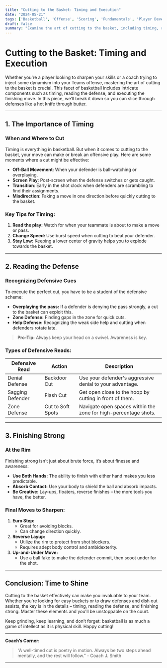 ```yaml
---
title: "Cutting to the Basket: Timing and Execution"
date: "2024-05-21"
tags: ['Basketball', 'Offense', 'Scoring', 'Fundamentals', 'Player Development', 'Coaching', 'Strategy', 'Team Play', 'Techniques']
draft: false
summary: "Examine the art of cutting to the basket, including timing, reading the defense, and finishing strong."
---
```


# Cutting to the Basket: Timing and Execution

Whether you're a player looking to sharpen your skills or a coach trying to inject some dynamism into your Teams offense, mastering the art of cutting to the basket is crucial. This facet of basketball includes intricate components such as timing, reading the defense, and executing the finishing move. In this piece, we’ll break it down so you can slice through defenses like a hot knife through butter.

---

## 1. The Importance of Timing

### **When and Where to Cut**

Timing is everything in basketball. But when it comes to cutting to the basket, your move can make or break an offensive play. Here are some moments where a cut might be effective:

- **Off-Ball Movement**: When your defender is ball-watching or overplaying.
- **Screen Play**: Post-screen when the defense switches or gets caught.
- **Transition**: Early in the shot clock when defenders are scrambling to find their assignments.
- **Misdirection**: Faking a move in one direction before quickly cutting to the basket.

### **Key Tips for Timing:**

1. **Read the play:** Watch for when your teammate is about to make a move or pass.
2. **Change Speed:** Use burst speed when cutting to beat your defender.
3. **Stay Low:** Keeping a lower center of gravity helps you to explode towards the basket.

---

## 2. Reading the Defense

### **Recognizing Defensive Cues**

To execute the perfect cut, you have to be a student of the defensive scheme:

- **Overplaying the pass:** If a defender is denying the pass strongly, a cut to the basket can exploit this.
- **Zone Defense:** Finding gaps in the zone for quick cuts.
- **Help Defense:** Recognizing the weak side help and cutting when defenders rotate late.

> **Pro-Tip:** Always keep your head on a swivel. Awareness is key.

### **Types of Defensive Reads:**

| Defensive Read        | Action                         | Description                                              |
|-----------------------|--------------------------------|----------------------------------------------------------|
| Denial Defense        | Backdoor Cut                   | Use your defender's aggressive denial to your advantage. |
| Sagging Defender      | Flash Cut                      | Get open close to the hoop by cutting in front of them.  |
| Zone Defense          | Cut to Soft Spots              | Navigate open spaces within the zone for high-percentage shots. |

---

## 3. Finishing Strong

### **At the Rim**

Finishing strong isn't just about brute force, it’s about finesse and awareness:

- **Use Both Hands:** The ability to finish with either hand makes you less predictable.
- **Absorb Contact:** Use your body to shield the ball and absorb impacts.
- **Be Creative:** Lay-ups, floaters, reverse finishes – the more tools you have, the better.

### **Final Moves to Sharpen:**

1. **Euro Step:**
    - Great for avoiding blocks.
    - Can change direction quickly.
2. **Reverse Layup:**
    - Utilize the rim to protect from shot blockers.
    - Requires adept body control and ambidexterity.
3. **Up-and-Under Move:**
    - Use a ball fake to make the defender commit, then scoot under for the shot.

---

## Conclusion: Time to Shine

Cutting to the basket effectively can make you invaluable to your team. Whether you're looking for easy buckets or to draw defenses and dish out assists, the key is in the details – timing, reading the defense, and finishing strong. Master these elements and you'll be unstoppable on the court.

Keep grinding, keep learning, and don’t forget: basketball is as much a game of intellect as it is physical skill. Happy cutting!

---
**Coach’s Corner:**

> “A well-timed cut is poetry in motion. Always be two steps ahead mentally, and the rest will follow.” - Coach J. Smith 

---
```